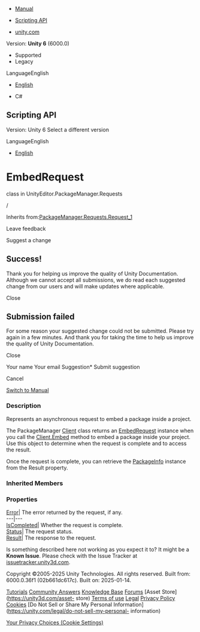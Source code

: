 [ ]()

  * [Manual](../Manual/index.html)
  * [Scripting API](../ScriptReference/index.html)

  * [unity.com](https://unity.com/)

Version: **Unity 6** (6000.0)

  * Supported
  * Legacy

LanguageEnglish

  * [English]()

  * C#

[ ](https://docs.unity3d.com)

## Scripting API

Version: Unity 6 Select a different version

LanguageEnglish

  * [English]()

# EmbedRequest

class in UnityEditor.PackageManager.Requests

/

Inherits
from:[PackageManager.Requests.Request_1](PackageManager.Requests.Request_1.html)

Leave feedback

Suggest a change

## Success!

Thank you for helping us improve the quality of Unity Documentation. Although
we cannot accept all submissions, we do read each suggested change from our
users and will make updates where applicable.

Close

## Submission failed

For some reason your suggested change could not be submitted. Please <a>try
again</a> in a few minutes. And thank you for taking the time to help us
improve the quality of Unity Documentation.

Close

Your name Your email Suggestion* Submit suggestion

Cancel

[Switch to Manual](../Manual/class-PackageManager.html "Go to PackageManager
Component in the Manual")

### Description

Represents an asynchronous request to embed a package inside a project.

The PackageManager [Client](PackageManager.Client.html) class returns an
[EmbedRequest](PackageManager.Requests.EmbedRequest.html) instance when you
call the [Client.Embed](PackageManager.Client.Embed.html) method to embed a
package inside your project. Use this object to determine when the request is
complete and to access the result.  
  
Once the request is complete, you can retrieve the
[PackageInfo](PackageManager.PackageInfo.html) instance from the Result
property.

### Inherited Members

### Properties

[Error](PackageManager.Requests.Request.Error.html)| The error returned by the
request, if any.  
---|---  
[IsCompleted](PackageManager.Requests.Request.IsCompleted.html)| Whether the
request is complete.  
[Status](PackageManager.Requests.Request.Status.html)| The request status.  
[Result](PackageManager.Requests.Request_1.Result.html)| The response to the
request.  
  
Is something described here not working as you expect it to? It might be a
**Known Issue**. Please check with the Issue Tracker at
[issuetracker.unity3d.com](https://issuetracker.unity3d.com).

Copyright ©2005-2025 Unity Technologies. All rights reserved. Built from:
6000.0.36f1 (02b661dc617c). Built on: 2025-01-14.

[Tutorials](https://unity3d.com/learn) [Community
Answers](https://answers.unity3d.com) [Knowledge
Base](https://support.unity3d.com/hc/en-us)
[Forums](https://forum.unity3d.com) [Asset Store](https://unity3d.com/asset-
store) [Terms of use](https://docs.unity3d.com/Manual/TermsOfUse.html)
[Legal](https://unity.com/legal) [Privacy
Policy](https://unity.com/legal/privacy-policy)
[Cookies](https://unity.com/legal/cookie-policy) [Do Not Sell or Share My
Personal Information](https://unity.com/legal/do-not-sell-my-personal-
information)

[Your Privacy Choices (Cookie Settings)](javascript:void\(0\);)

